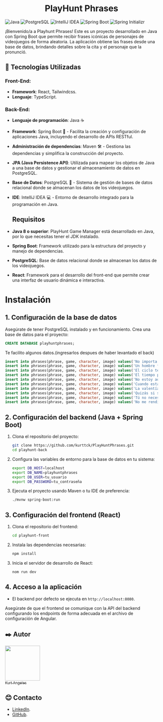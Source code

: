 <div align="center">

# PlayHunt Phrases
</div>

![Java](https://img.shields.io/badge/-Java-007396?style=flat-square&logo=java&logoColor=ffffff)
![PostgreSQL](https://img.shields.io/badge/-PostgreSQL-336791?style=flat-square&logo=postgresql&logoColor=ffffff)
![IntelliJ IDEA](https://img.shields.io/badge/-IntelliJ%20IDEA-000000?style=flat-square&logo=intellij-idea&logoColor=ffffff)
![Spring Boot](https://img.shields.io/badge/-Spring%20Boot-6DB33F?style=flat-square&logo=spring-boot&logoColor=ffffff)
![Spring Initializr](https://img.shields.io/badge/-Spring%20Initializr-6DB33F?style=flat-square&logo=spring&logoColor=ffffff)

¡Bienvenido/a a Playhunt Phrases! Este es un proyecto desarrollado en Java con Spring Boot que permite recibir frases icónicas de personajes de videojuegos de forma aleatoria. La aplicación obtiene las frases desde una base de datos, brindando detalles sobre la cita y el personaje que la pronunció.

## 🔧 Tecnologías Utilizadas

### Front-End:
- **Framework**: React, Tailwindcss.
- **Lenguaje**: TypeScript.

### Back-End:
- **Lenguaje de programación**: Java ☕
- **Framework**: Spring Boot 🌱 - Facilita la creación y configuración de aplicaciones Java, incluyendo el desarrollo de APIs RESTful.
- **Administración de dependencias**: Maven 🛠️ - Gestiona las dependencias y simplifica la construcción del proyecto.
- **JPA (Java Persistence API)**: Utilizada para mapear los objetos de Java a una base de datos y gestionar el almacenamiento de datos en PostgreSQL.
- **Base de Datos**: PostgreSQL 🐘 - Sistema de gestión de bases de datos relacional donde se almacenan los datos de los videojuegos.
- **IDE**: IntelliJ IDEA 💻 - Entorno de desarrollo integrado para la programación en Java.

  ## Requisitos

- **Java 8 o superior**: PlayHunt Game Manager está desarrollado en Java, por lo que necesitas tener el JDK instalado.
- **Spring Boot**: Framework utilizado para la estructura del proyecto y manejo de dependencias.
- **PostgreSQL**: Base de datos relacional donde se almacenan los datos de los videojuegos.
- **React**: Framework para el desarrollo del front-end que permite crear una interfaz de usuario dinámica e interactiva.
 
# Instalación

## 1. Configuración de la base de datos

Asegúrate de tener PostgreSQL instalado y en funcionamiento. Crea una base de datos para el proyecto:

```sql
CREATE DATABASE playhuntphrases;
````

Te facilito algunos datos.(ingresarlos despues de haber levantado el back)
```sql
insert into phrases(phrase, game, character, image) values('No importa cuántas veces caigas, lo importante es cuántas veces te levantas.','Final Fantasy X','Auron','https://i.imgur.com/T4icgN6.jpeg')
insert into phrases(phrase, game, character, image) values('Un hombre fuerte no necesita leer el futuro. Él lo crea.','Metal Gear Solid','Solid Snake','https://w0.peakpx.com/wallpaper/64/1014/HD-wallpaper-solid-snake-metal-gear-solid.jpg')
insert into phrases(phrase, game, character, image) values('El ciclo termina aquí. Debemos ser mejores.','God of War','Kratos','https://www.chromethemer.com/download/hd-wallpapers/god-of-war-kratos-3840x2160.jpg')
insert into phrases(phrase, game, character, image) values('El tiempo pasa, la gente viene y va. Pero nada puede borrar las memorias de importantes momentos.','The Legend of Zelda: Ocarina of Time','Link','https://e0.pxfuel.com/wallpapers/339/769/desktop-wallpaper-the-master-sword-in-the-temple-of-time-ocarina-of-time-legend-young-link.jpg')
insert into phrases(phrase, game, character, image) values('No estoy aquí por el pasado, ni por lo que pasó. Estoy aquí por el futuro.','Final Fantasy VII','Cloud Strife','https://mrwallpaper.com/images/hd/cloud-strife-wallpaper-z4yzy1hjb2zl5pak.jpg')
insert into phrases(phrase, game, character, image) values('Cuando estás perdido en la oscuridad, busca la luz.','The Last of Us','Joel','https://mrwallpaper.com/images/hd/joel-and-ellie-hiding-the-last-of-us-8vwz9dbinbbzscxv.jpg')
insert into phrases(phrase, game, character, image) values('La valentía es luchar aun cuando no tienes ninguna posibilidad de ganar.','Metroid','Samus Aran','https://images7.alphacoders.com/119/thumb-1920-1199150.jpg')
insert into phrases(phrase, game, character, image) values('Quizás si sigues adelante, encuentres la respuesta que estás buscando.','Final Fantasy X','Tidus','https://cdn2.steamgriddb.com/hero_thumb/846b5ac2fa57bc8f576bde1449f8f32c.jpg')
insert into phrases(phrase, game, character, image) values('Tú no necesitas una razón para ayudar a alguien.','Final Fantasy IX','Zidane Tribal','https://images6.alphacoders.com/901/thumb-1920-901006.jpg')
insert into phrases(phrase, game, character, image) values('No me rendiré. Así es cómo me he forjado, y así es cómo he logrado llegar tan lejos. No importa cuántas veces caiga, mi fe me levantará de nuevo.','Dark Souls','Solaire de Astora','https://i.pinimg.com/originals/98/6d/4d/986d4dda38c1272013d7d37e0c84fc41.jpg')
```

## 2. Configuración del backend (Java + Spring Boot)

1. Clona el repositorio del proyecto:

    ```bash
    git clone https://github.com/kurttck/PlayHuntPhrases.git
    cd playhunt-back
    ```

2. Configura las variables de entorno para la base de datos en tu sistema:

    ```bash
    export DB_HOST=localhost
    export DB_NAME=playhuntphrases
    export DB_USER=tu_usuario
    export DB_PASSWORD=tu_contraseña
    ```

3. Ejecuta el proyecto usando Maven o tu IDE de preferencia:

    ```bash
    ./mvnw spring-boot:run
    ```

## 3. Configuración del frontend (React)

1. Clona el repositorio del frontend:

    ```bash
    cd playhunt-front
    ```

2. Instala las dependencias necesarias:

    ```bash
    npm install
    ```

3. Inicia el servidor de desarrollo de React:

    ```bash
    nom run dev
    ```

## 4. Acceso a la aplicación

- El backend por defecto se ejecuta en `http://localhost:8080`.

Asegúrate de que el frontend se comunique con la API del backend configurando los endpoints de forma adecuada en el archivo de configuración de Angular.


## ✒️ Autor

[<img src="https://avatars.githubusercontent.com/u/82422415?v=4" width=115><br><sub>Kurt Angeles</sub>](https://github.com/kurttck)

## 😊 Contacto

* [LinkedIn](https://www.linkedin.com/in/kurt-angeles-segura/).
* [GitHub](https://github.com/kurttck).
  
